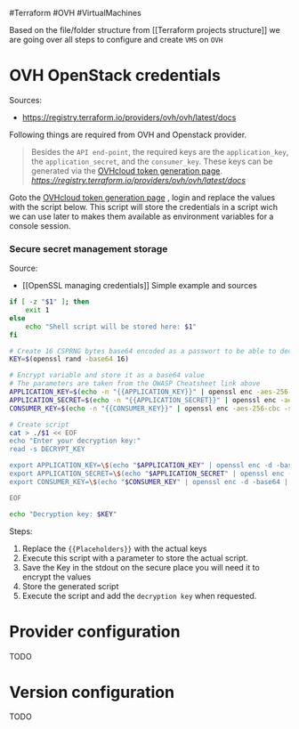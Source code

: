 #Terraform #OVH #VirtualMachines

Based on the file/folder structure from [[Terraform projects structure]] we are going over all steps to configure and create `VMS` on `OVH`

# OVH OpenStack credentials

Sources:
- https://registry.terraform.io/providers/ovh/ovh/latest/docs

Following things are required from OVH and Openstack provider.
> Besides the `API end-point`, the required keys are the `application_key`, the `application_secret`, and the `consumer_key`. These keys can be generated via the [OVHcloud token generation page](https://api.ovh.com/createToken/?GET=/*&POST=/*&PUT=/*&DELETE=/*). 
><cite>https://registry.terraform.io/providers/ovh/ovh/latest/docs</cite>

Goto the  [OVHcloud token generation page](https://api.ovh.com/createToken/?GET=/*&POST=/*&PUT=/*&DELETE=/*) , login and replace the values with the script below.
This script will store the credentials in a script wich we can use later to makes them available as environment variables for a console session.

### Secure secret management storage

Source:
* [[OpenSSL managing credentials]] Simple example and sources

```bash
if [ -z "$1" ]; then  
	exit 1
else  
	echo "Shell script will be stored here: $1"  
fi

# Create 16 CSPRNG bytes base64 encoded as a passwort to be able to decrypt it later
KEY=$(openssl rand -base64 16)

# Encrypt variable and store it as a base64 value
# The parameters are taken from the OWASP Cheatsheet link above
APPLICATION_KEY=$(echo -n "{{APPLICATION_KEY}}" | openssl enc -aes-256-cbc -salt -pbkdf2 -iter 600000 | openssl enc -base64 -k $KEY)
APPLICATION_SECRET=$(echo -n "{{APPLICATION_SECRET}}" | openssl enc -aes-256-cbc -salt -pbkdf2 -iter 600000 | openssl enc -base64 -k $KEY)
CONSUMER_KEY=$(echo -n "{{CONSUMER_KEY}}" | openssl enc -aes-256-cbc -salt -pbkdf2 -iter 600000 | openssl enc -base64 -k $KEY)

# Create script 
cat > ./$1 << EOF  
echo "Enter your decryption key:"  
read -s DECRYPT_KEY

export APPLICATION_KEY=\$(echo "$APPLICATION_KEY" | openssl enc -d -base64 | openssl enc -d -aes-256-cbc -salt -pbkdf2 -iter 600000 -k $DECRYPT_KEY)
export APPLICATION_SECRET=\$(echo "$APPLICATION_SECRET" | openssl enc -d -base64 | openssl enc -d -aes-256-cbc -salt -pbkdf2 -iter 600000 -k $DECRYPT_KEY)
export CONSUMER_KEY=\$(echo "$CONSUMER_KEY" | openssl enc -d -base64 | openssl enc -d -aes-256-cbc -salt -pbkdf2 -iter 600000 -k $DECRYPT_KEY)

EOF

echo "Decryption key: $KEY"
```

Steps:
1. Replace the `{{Placeholders}}` with the actual keys
2. Execute this script with a parameter to store the actual script.
3. Save the Key in the stdout on the secure place you will need it to encrypt the values
4. Store the generated script
5. Execute the script and add the `decryption key` when requested.

# Provider configuration
TODO

# Version configuration
TODO
